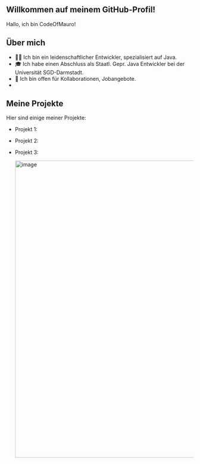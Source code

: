 ## Willkommen auf meinem GitHub-Profil!
Hallo, ich bin CodeOfMauro!


## Über mich
- 👨‍💻 Ich bin ein leidenschaftlicher Entwickler, spezialisiert auf Java.
- 🎓 Ich habe einen Abschluss als Staatl. Gepr. Java Entwickler bei der Universität SGD-Darmstadt.
- 🤝 Ich bin offen für Kollaborationen, Jobangebote.
- 
## Meine Projekte

Hier sind einige meiner Projekte:

- Projekt 1:
- Projekt 2: 
- Projekt 3: 





   <img width="800" height="800" alt="image" src="https://github.com/user-attachments/assets/49fcbddd-d9cf-4c84-98e6-461b640e3c22" />

  




<!--
**CodeOfMauro/CodeOfMauro** is a ✨ _special_ ✨ repository because its `README.md` (this file) appears on your GitHub profile.

Here are some ideas to get you started:

- 🔭 I’m currently working on ...
- 🌱 I’m currently learning ...
- 👯 I’m looking to collaborate on ...
- 🤔 I’m looking for help with ...
- 💬 Ask me about ...
- 📫 How to reach me: ...
- 😄 Pronouns: ...
- ⚡ Fun fact: ...
-->
